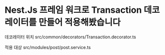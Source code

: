 # Nest.Js 프레임 워크로 Transaction 데코레이터를 만들어 적용해봤습니다

데코레이터 위치
src/common/decorators/Transaction.decorator.ts

적용 대상
src/modules/post/post.service.ts
